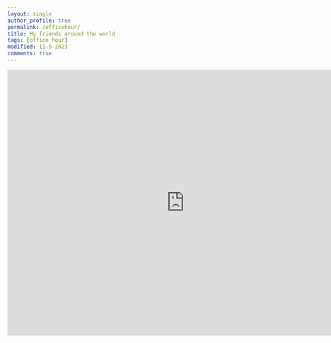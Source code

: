 ```yaml
---
layout: single
author_profile: true
permalink: /officehour/
title: My friends around the world
tags: [office hour]
modified: 11-5-2023
comments: true
---
```


<iframe src="https://calendar.google.com/calendar/embed?src=fatemeh.razzaghy2005%40gmail.com&ctz=Asia%2FTehran" style="border: 0" width="800" height="600" frameborder="0" scrolling="no"></iframe>